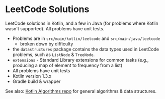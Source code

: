 LeetCode Solutions
==================

LeetCode solutions in Kotlin, and a few in Java (for problems where Kotlin wasn't supported). All problems have unit tests.

* Problems are in `src/main/kotlin/leetcode` and `src/main/java/leetcode`
    * broken down by difficulty
* the `datastructures` package contains the data types used in LeetCode problems,
    such as `ListNode` & `TreeNode`. 
* `extensions` - Standard Library extensions for common tasks (e.g., producing a map of element to frequency from a list)
* All problems have unit tests
* Kotlin version 1.3.x
* Gradle build & wrapper

See also: [Kotlin Algorithms repo](https://github.com/rojiani/kotlin-dsa) for general algorithms & data structures.
